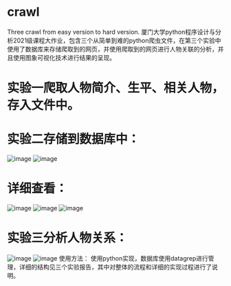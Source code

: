 # crawl
Three crawl from easy version to hard version.
厦门大学python程序设计与分析2021级课程大作业，包含三个从简单到难的python爬虫文件，在第三个实验中使用了数据库来存储爬取到的网页，并使用爬取到的网页进行人物关联的分析，并且使用图象可视化技术进行结果的呈现。

# 实验一爬取人物简介、生平、相关人物，存入文件中。

# 实验二存储到数据库中：
![image](https://github.com/malaozei/crawl/assets/94264539/675375f7-d05a-44db-a8b5-b7276cf50e8c)
![image](https://github.com/malaozei/crawl/assets/94264539/eecc4750-3d6e-47ee-965c-e41ac218cb0c)
# 详细查看：
![image](https://github.com/malaozei/crawl/assets/94264539/092a9734-38a9-415e-bb10-17181418a0a7)
![image](https://github.com/malaozei/crawl/assets/94264539/0620840b-059b-4f61-a058-dd64924b47dd)
![image](https://github.com/malaozei/crawl/assets/94264539/91f4b67e-bdd7-477e-becc-7a06996955fb)
# 实验三分析人物关系：
![image](https://github.com/malaozei/crawl/assets/94264539/5c83a36b-44f3-4408-9158-e9d6dfb69506)
![image](https://github.com/malaozei/crawl/assets/94264539/b1f8589b-f89b-4edb-a40e-eac4d2205743)
使用方法：
使用python实现，数据库使用datagrep进行管理，详细的结构见三个实验报告，其中对整体的流程和详细的实现过程进行了说明。
